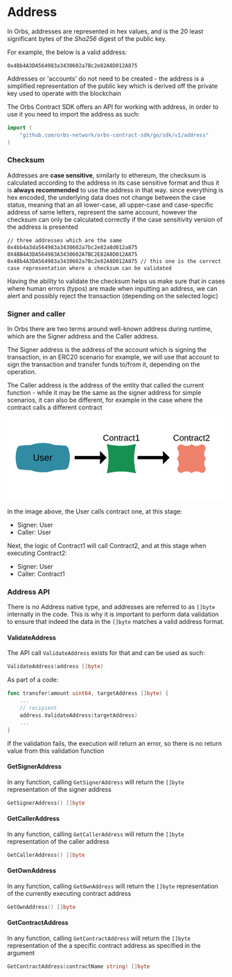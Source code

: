 # Address

In Orbs, addresses are represented in hex values, and is the 20 least significant bytes of the _Sha256_ digest of the public key.

For example, the below is a valid address:

```text
0x4Bb4A3DA564983a3430602a7Bc2e82A8D012A875
```

Addresses or 'accounts' do not need to be created - the address is a simplified representation of the public key which is derived off the private key used to operate with the blockchain

The Orbs Contract SDK offers an API for working with address, in order to use it you need to import the address as such:

```go
import (
    "github.com/orbs-network/orbs-contract-sdk/go/sdk/v1/address"
)
```

### Checksum

Addresses are **case sensitive**, similarly to ethereum, the checksum is calculated according to the address in its case sensitive format and thus it is **always recommended** to use the address in that way. since everything is hex encoded, the underlying data does not change between the case status, meaning that an all lower-case, all upper-case and case-specific address of same letters, represent the same account, however the checksum can only be calculated correctly if the case sensitivity version of the address is presented

```text
// three addresses which are the same
0x4bb4a3da564983a3430602a7bc2e82a8d012a875
0X4BB4A3DA564983A3430602A7BC2E82A8D012A875
0x4Bb4A3DA564983a3430602a7Bc2e82A8D012A875 // this one is the correct case representation where a checksum can be validated
```

Having the ability to validate the checksum helps us make sure that in cases where human errors \(typos\) are made when inputting an address, we can alert and possibly reject the transaction \(depending on the selected logic\)

### Signer and caller

In Orbs there are two terms around well-known address during runtime, which are the Signer address and the Caller address.

The Signer address is the address of the account which is signing the transaction, in an ERC20 scenario for example, we will use that account to sign the transaction and transfer funds to/from it, depending on the operation.

The Caller address is the address of the entity that called the current function - while it may be the same as the signer address for simple scenarios, it can also be different, for example in the case where the contract calls a different contract

![](../.gitbook/assets/user.png)

In the image above, the User calls contract one, at this stage:

* Signer: User
* Caller: User

Next, the logic of Contract1 will call Contract2, and at this stage when executing Contract2:

* Signer: User
* Caller: Contract1

### Address API

There is no Address native type, and addresses are referred to as `[]byte` internally in the code. This is why it is important to perform data validation to ensure that indeed the data in the `[]byte` matches a valid address format.

#### ValidateAddress

The API call `ValidateAddress` exists for that and can be used as such:

```go
ValidateAddress(address []byte)
```

As part of a code:

```go
func transfer(amount uint64, targetAddress []byte) {
	...
	// recipient
	address.ValidateAddress(targetAddress)
	...
}
```

If the validation fails, the execution will return an error, so there is no return value from this validation function

#### GetSignerAddress

In any function, calling `GetSignerAddress` will return the `[]byte` representation of the signer address

```go
GetSignerAddress() []byte
```

#### GetCallerAddress

In any function, calling `GetCallerAddress` will return the `[]byte` representation of the caller address

```go
GetCallerAddress() []byte
```

#### GetOwnAddress

In any function, calling `GetOwnAddress` will return the `[]byte` representation of the currently executing contract address

```go
GetOwnAddress() []byte
```

#### GetContractAddress

In any function, calling `GetContractAddress` will return the `[]byte` representation of the a specific contract address as specified in the argument

```go
GetContractAddress(contractName string) []byte
```

